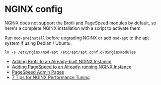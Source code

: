# NGINX config

NGINX does not support the Brotli and PageSpeed modules by default, so here's a complete NGINX installation with a script to activate them.

Run `mod-preinstall` before upgrading NGINX or add `mod-apt` to the apt system if using Debian / Ubuntu.

```Shell
ln -s /etc/nginx/mod-apt /etc/apt/apt.conf.d/05nginxmodules
```

- [Adding Brotli to an Already-built NGINX Instance](https://www.majlovesreg.one/adding-brotli-to-a-built-nginx-instance)
- [Adding PageSpeed to an Already-running NGINX Instance](https://www.majlovesreg.one/adding-pagespeed-to-a-running-nginx-instance)
- [PageSpeed Admin Pages](https://www.modpagespeed.com/doc/admin)
- [7 Tips for NGINX Performance Tuning](https://sysopstechnix.com/7-tips-for-nginx-performance-tuning/)
